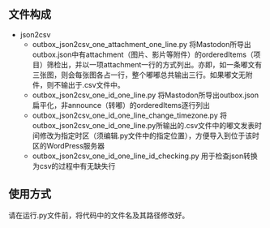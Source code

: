 ## 文件构成

- json2csv
	- outbox_json2csv_one_attachment_one_line.py 将Mastodon所导出outbox.json中有attachment（图片、影片等附件）的orderedItems（项目）筛检出，并以一项attachment一行的方式列出。亦即，如一条嘟文有三张图，则会每张图各占一行，整个嘟嘟总共输出三行。如果嘟文无附件，则不输出于.csv文件中。
	- outbox_json2csv_one_id_one_line.py 将Mastodon所导出outbox.json扁平化，非announce（转嘟）的orderedItems逐行列出
	- outbox_json2csv_one_id_one_line_change_timezone.py 将outbox_json2csv_one_id_one_line.py所输出的.csv文件中的嘟文发表时间修改为指定时区（须编辑.py文件中的指定位置），方便导入到位于该时区的WordPress服务器
	- outbox_json2csv_one_id_one_line_id_checking.py 用于检查json转换为csv的过程中有无缺失行

## 使用方式

请在运行.py文件前，将代码中的文件名及其路径修改好。